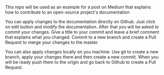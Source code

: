 This repo will be used as an example for a post on Medium that explains how to contribute to an open-source project's documentation

You can apply changes to the documentation directly on Github. Just click on edit button and modify the documentation. After that you will be asked to commit your changes. Give a title to your commit and leave a brief comment that explains what you changed. Commit to a new branch and create a Pull Request to merge your changes to the master.

You can also apply changes locally on you machine. Use git to create a new branch, apply your changes there and then create a new commit. When you will be ready push them to the origin and go back to Github to create a Pull Request.
